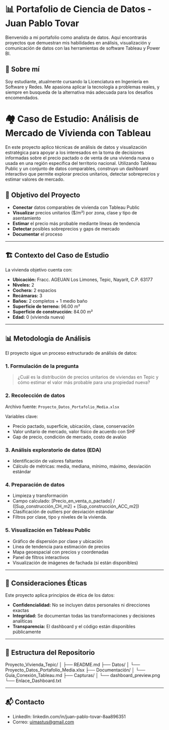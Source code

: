 # 📊 Portafolio de Ciencia de Datos - Juan Pablo Tovar

Bienvenido a mi portafolio como analista de datos. Aquí encontrarás proyectos que demuestran mis habilidades en análisis, visualización y comunicación de datos con las herramientas de software Tableau y Power BI.

## 🧠 Sobre mí

Soy estudiante, atualmente cursando la Licenciatura en Ingeniería en Software y Redes. Me apasiona aplicar la tecnología a problemas reales, y siempre en busqueda de la alternativa más adecuada para los desafíos encomendados. 

# 🏘️ Caso de Estudio: Análisis de Mercado de Vivienda con Tableau

En este proyecto aplico técnicas de análisis de datos y visualización estratégica para apoyar a los interesados en la toma de decisiones informadas sobre el precio pactado o de venta de una vivienda nueva o usada en una región específica del territorio nacional. Utilizando Tableau Public y un conjunto de datos comparables, construyo un dashboard interactivo que permite explorar precios unitarios, detectar sobreprecios y estimar valores de mercado.

## 🎯 Objetivo del Proyecto

- **Conectar** datos comparables de vivienda con Tableau Public
- **Visualizar** precios unitarios ($/m²) por zona, clase y tipo de asentamiento
- **Estimar** el precio más probable mediante líneas de tendencia 
- **Detectar** posibles sobreprecios y gaps de mercado
- **Documentar** el proceso  
---

## 🏗️ Contexto del Caso de Estudio

La vivienda objetivo cuenta con:

- **Ubicación:** Fracc. AGEUAN Los Limones, Tepic, Nayarit, C.P. 63177  
- **Niveles:** 2  
- **Cochera:** 2 espacios  
- **Recámaras:** 3  
- **Baños:** 2 completos + 1 medio baño  
- **Superficie de terreno:** 96.00 m²  
- **Superficie de construcción:** 84.00 m²  
- **Edad:** 0 (vivienda nueva)

---

## 📊 Metodología de Análisis

El proyecto sigue un proceso estructurado de análisis de datos:

### 1. Formulación de la pregunta
> ¿Cuál es la distribución de precios unitarios de viviendas en Tepic y cómo estimar el valor más probable para una propiedad nueva?

### 2. Recolección de datos
Archivo fuente: `Proyecto_Datos_Portafolio_Media.xlsx`

Variables clave:

- Precio pactado, superficie, ubicación, clase, conservación
- Valor unitario de mercado, valor físico de acuerdo con SHF
- Gap de precio, condición de mercado, costo de avalúo

### 3. Análisis exploratorio de datos (EDA)
- Identificación de valores faltantes
- Cálculo de métricas: media, mediana, mínimo, máximo, desviación estándar

### 4. Preparación de datos
- Limpieza y transformación
- Campo calculado: [Precio_en_venta_o_pactado] / ([Sup_construcción_CH_m2] + [Sup_construcción_ACC_m2])
- Clasificación de outliers por desviación estándar
- Filtros por clase, tipo y niveles de la vivienda.
  
### 5. Visualización en Tableau Public
- Gráfico de dispersión por clase y ubicación
- Línea de tendencia para estimación de precios
- Mapa geoespacial con precios y coordenadas
- Panel de filtros interactivos
- Visualización de imágenes de fachada (si están disponibles)

---

## 🔐 Consideraciones Éticas

Este proyecto aplica principios de ética de los datos:

- **Confidencialidad:** No se incluyen datos personales ni direcciones exactas
- **Integridad:** Se documentan todas las transformaciones y decisiones analíticas
- **Transparencia:** El dashboard y el código están disponibles públicamente

---

## 📁 Estructura del Repositorio

Proyecto_Vivienda_Tepic/
│
├── README.md
├── Datos/
│   └── Proyecto_Datos_Portafolio_Media.xlsx
├── Documentación/
│   └── Guía_Conexión_Tableau.md
├── Capturas/
│   └── dashboard_preview.png
└── Enlace_Dashboard.txt

---

## 📬 Contacto
- LinkedIn: linkedin.com/in/juan-pablo-tovar-8aa896351
- Correo: uimastus@gmail.com
